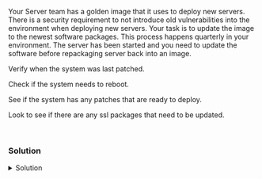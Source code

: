 Your Server team has a golden image that it uses to deploy new servers. There is a security requirement to not introduce old vulnerabilities into the environment when deploying new servers. Your task is to update the image to the newest software packages. This process happens quarterly in your environment. The server has been started and you need to update the software before repackaging server back into an image.

Verify when the system was last patched.

Check if the system needs to reboot.

See if the system has any patches that are ready to deploy.

Look to see if there are any ssl packages that need to be updated.

<br>

### Solution
<details>
<summary>Solution</summary>
Verify when the system was last patched.

```plain
cat /var/log/apt/history.log
```{{exec}}

When was this system last patched? Can you verify it wasn't today?

Use this block of code to see if today's date shows up in the patch log

```plain
grep $(date +%F) /var/log/apt/history.log
```{{exec}}

Check if the system thinks it needs to be restarted.

```plain
ls -l /var/run/reboot-required
```{{exec}}

If that exists the system thinks it needs to be restarted.

Check what packages are the cause of the system wanting to reboot.

```plain
cat /var/run/reboot-required.pkgs
```{{exec}}

Install a command that will help you determine when the system wants to reboot. This is useful in enterprise environments so that you can see how your servers view their libraries and kernel states.

```plain
apt install -y needrestart
```{{exec}}

Check if your system needs to be restarted.

```plain
needrestart -l
```{{exec}}

Check if the system has anything ready to update.

```plain
apt update
```{{exec}}

This checked the metadata of your packages and saw if there are any upgradable packages. How man packages were upgradable?

Check which packages are upgradable.

```plain
apt list --upgradable
```{{exec}}

Check if there are any ssl packages that need to be updated?

```plain
apt list --upgradable | grep -i ssl
```{{exec}}

Do you see any packages with ssl that need to be upgraded?

</details>